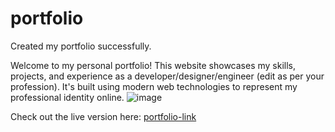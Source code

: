 # portfolio
Created my portfolio successfully.

Welcome to my personal portfolio! This website showcases my skills, projects, and experience as a developer/designer/engineer (edit as per your profession). It's built using modern web technologies to represent my professional identity online.
![image](https://github.com/user-attachments/assets/e6f550e2-8697-45ea-8ff0-ad721b98ecb9)


Check out the live version here: [portfolio-link](https://your-portfolio-link.com)

